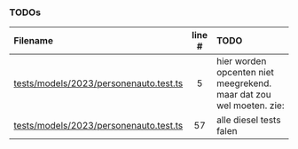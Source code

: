 ### TODOs

| Filename                                                                             | line # | TODO                                                                |
| :----------------------------------------------------------------------------------- | :----: | :------------------------------------------------------------------ |
| [tests/models/2023/personenauto.test.ts](tests/models/2023/personenauto.test.ts#L5)  |   5    | hier worden opcenten niet meegrekend. maar dat zou wel moeten. zie: |
| [tests/models/2023/personenauto.test.ts](tests/models/2023/personenauto.test.ts#L57) |   57   | alle diesel tests falen                                             |
